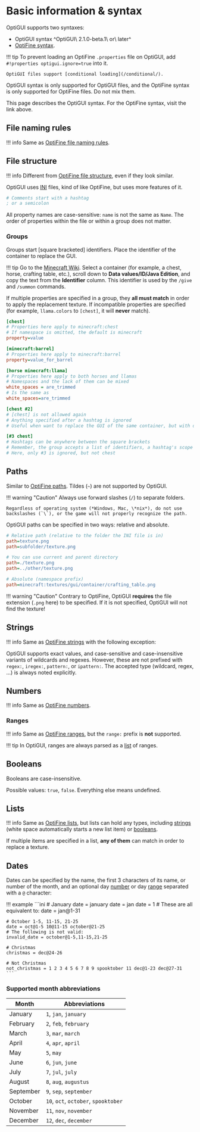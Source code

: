 # Basic information & syntax

OptiGUI supports two syntaxes:

* OptiGUI syntax ^OptiGUI\ 2.1.0-beta.1\ or\ later^
* [OptiFine syntax](https://optifine.readthedocs.io/syntax.html).

!!! tip
    To prevent loading an OptiFine `.properties` file on OptiGUI, add `#!properties optigui.ignore=true` into it.

    OptiGUI files support [conditional loading](/conditional/).

OptiGUI syntax is only supported for OptiGUI files, and the OptiFine syntax is only supported for OptiFine files. Do not mix them.

This page describes the OptiGUI syntax. For the OptiFine syntax, visit the link above.

## File naming rules

!!! info
    Same as [OptiFine file naming rules](https://optifine.readthedocs.io/syntax.html#file-naming-rules).

## File structure

!!! info
    Different from [OptiFine file structure](https://optifine.readthedocs.io/syntax.html#file-structure), even if they look similar.

OptiGUI uses [INI](https://en.wikipedia.org/wiki/INI_file) files, kind of like OptiFine, but uses more features of it.

```ini
# Comments start with a hashtag
; or a semicolon
```

All property names are case-sensitive: `name` is not the same as `Name`. The order of properties within the file or within a group does not matter.

### Groups

Groups start [square bracketed] identifiers. Place the identifier of the container to replace the GUI.

!!! tip
    Go to the [Minecraft Wiki](https://minecraft.fandom.com). Select a container (for example, a chest, horse, crafting table, etc.), scroll down to **Data values/ID/Java Edition**, and copy the text from the **Identifier** column. This identifier is used by the `/give` and `/summon` commands.

If multiple properties are specified in a group, they **all must match** in order to apply the replacement texture. If incompatible properties are specified (for example, `llama.colors` to `[chest]`, it will **never** match).

```ini
[chest]
# Properties here apply to minecraft:chest
# If namespace is omitted, the default is minecraft
property=value

[minecraft:barrel]
# Properties here apply to minecraft:barrel
property=value_for_barrel

[horse minecraft:llama]
# Properties here apply to both horses and llamas
# Namespaces and the lack of them can be mixed
white_spaces = are_trimmed
# Is the same as
white_spaces=are_trimmed

[chest #2]
# [chest] is not allowed again
# Anything specified after a hashtag is ignored
# Useful when want to replace the GUI of the same container, but with different properties

[#3 chest]
# Hashtags can be anywhere between the square brackets
# Remember, the group accepts a list of identifiers, a hashtag's scope lasts until the next whitespace
# Here, only #3 is ignored, but not chest
```

## Paths

Similar to [OptiFine paths](https://optifine.readthedocs.io/syntax.html#paths). Tildes (`~`) are not supported by OptiGUI.

!!! warning "Caution"
    Always use forward slashes (`/`) to separate folders.

    Regardless of operating system (*Windows, Mac, \*nix*), do not use backslashes (`\`), or the game will not properly recognize the path.

OptiGUI paths can be specified in two ways: relative and absolute.

```ini
# Relative path (relative to the folder the INI file is in)
path=texture.png
path=subfolder/texture.png

# You can use current and parent directory
path=./texture.png
path=../other/texture.png

# Absolute (namespace prefix)
path=minecraft:textures/gui/container/crafting_table.png
```

!!! warning "Caution"
    Contrary to OptiFine, OptiGUI **requires** the file extension (`.png` here) to be specified. If it is not specified, OptiGUI will not find the texture!

## Strings

!!! info
    Same as [OptiFine strings](https://optifine.readthedocs.io/syntax.html#strings) with the following exception:

OptiGUI supports exact values, and case-sensitive and case-insensitive variants of wildcards and regexes. However, these are not prefixed with `regex:`, `iregex:`, `pattern:`, or `ipattern:`. The accepted type (wildcard, regex, ...) is always noted explicitly.

## Numbers

!!! info
    Same as [OptiFine numbers](https://optifine.readthedocs.io/syntax.html#numbers).

### Ranges

!!! info
    Same as [OptiFine ranges](https://optifine.readthedocs.io/syntax.html#ranges), but the `range:` prefix is **not** supported.

!!! tip
    In OptiGUI, ranges are always parsed as a [list](#lists) of ranges.

## Booleans

Booleans are case-insensitive.

Possible values: `true`, `false`. Everything else means undefined.

## Lists

!!! info
    Same as [OptiFine lists](https://optifine.readthedocs.io/syntax.html#lists), but lists can hold any types, including [strings](#strings) (white space automatically starts a new list item) or [booleans](#booleans).

If multiple items are specified in a list, **any of them** can match in order to replace a texture.

## Dates

Dates can be specified by the name, the first 3 characters of its name, or number of the month, and an optional day [number](#numbers) or day [range](#ranges) separated with a `@` character:

!!! example
    ```ini
    # January
    date = january
    date = jan
    date = 1
    # These are all equivalent to:
    date = jan@1-31

    # October 1-5, 11-15, 21-25
    date = oct@1-5 10@11-15 october@21-25
    # The following is not valid:
    invalid_date = october@1-5,11-15,21-25

    # Christmas
    christmas = dec@24-26

    # Not Christmas
    not_christmas = 1 2 3 4 5 6 7 8 9 spooktober 11 dec@1-23 dec@27-31
    ```

### Supported month abbreviations

| Month     | Abbreviations                        |
|-----------|--------------------------------------|
| January   | `1`, `jan`, `january`                |
| February  | `2`, `feb`, `february`               |
| March     | `3`, `mar`, `march`                  |
| April     | `4`, `apr`, `april`                  |
| May       | `5`, `may`                           |
| June      | `6`, `jun`, `june`                   |
| July      | `7`, `jul`, `july`                   |
| August    | `8`, `aug`, `augustus`               |
| September | `9`, `sep`, `september`              |
| October   | `10`, `oct`, `october`, `spooktober` |
| November  | `11`, `nov`, `november`              |
| December  | `12`, `dec`, `december`              |
